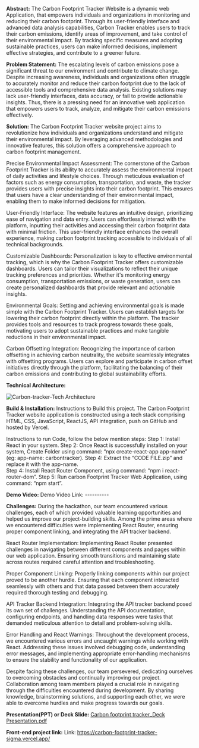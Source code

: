 **Abstract:**
The Carbon Footprint Tracker Website is a dynamic web Application, that empowers individuals and organizations in monitoring and reducing their carbon footprint. Through its user-friendly interface and advanced data analysis capabilities, Carbon Tracker enables users to track their carbon emissions, identify areas of improvement, and take control of their environmental impact. By tracking specific measures and adopting sustainable practices, users can make informed decisions, implement effective strategies, and contribute to a greener future.

**Problem Statement:**
The escalating levels of carbon emissions pose a significant threat to our environment and contribute to climate change. Despite increasing awareness, individuals and organizations often struggle to accurately monitor and reduce their carbon footprint due to the lack of accessible tools and comprehensive data analysis. Existing solutions may lack user-friendly interfaces, 
data accuracy, or fail to provide actionable insights. Thus, there is a pressing need for an innovative web application that empowers users to track, analyze, and mitigate their carbon emissions effectively.

**Solution:**
The Carbon Footprint Tracker website project aims to revolutionize how individuals and organizations understand and mitigate their environmental impact. By leveraging advanced methodologies and innovative features, this solution offers a comprehensive approach to carbon footprint management.

Precise Environmental Impact Assessment: The cornerstone of the Carbon Footprint Tracker is its ability to accurately assess the environmental impact of daily activities and lifestyle choices. Through meticulous evaluation of factors such as energy consumption, transportation, and waste, the tracker provides users with precise insights into their carbon footprint. This ensures that users have a clear understanding of their environmental impact, enabling them to make informed decisions for mitigation.

User-Friendly Interface: The website features an intuitive design, prioritizing ease of navigation and data entry. Users can effortlessly interact with the platform, inputting their activities and accessing their carbon footprint data with minimal friction. This user-friendly interface enhances the overall experience, making carbon footprint tracking accessible to individuals of all technical backgrounds.

Customizable Dashboards: Personalization is key to effective environmental tracking, which is why the Carbon Footprint Tracker offers customizable dashboards. Users can tailor their visualizations to reflect their unique tracking preferences and priorities. Whether it's monitoring energy consumption, transportation emissions, or waste generation, users can create personalized dashboards that provide relevant and actionable insights.

Environmental Goals: Setting and achieving environmental goals is made simple with the Carbon Footprint Tracker. Users can establish targets for lowering their carbon footprint directly within the platform. The tracker provides tools and resources to track progress towards these goals, motivating users to adopt sustainable practices and make tangible reductions in their environmental impact.

Carbon Offsetting Integration: Recognizing the importance of carbon offsetting in achieving carbon neutrality, the website seamlessly integrates with offsetting programs. Users can explore and participate in carbon offset initiatives directly through the platform, facilitating the balancing of their carbon emissions and contributing to global sustainability efforts.

**Technical Architecture:**





![Carbon-tracker-Tech Architecture](https://github.com/Ultron-404/Carbon-footprint-tracker/assets/106450463/b83d2cdc-fbea-4373-9571-2fab8657b2fd)

**Build & Installation:**
Instructions to Build this project.
The Carbon Footprint Tracker website application is constructed using a tech stack comprising HTML, CSS, JavaScript, ReactJS, API integration, push on GitHub and hosted by
Vercel.

Instructions to run Code, follow the below mention steps:
        Step 1: Install React in your system.
        Step 2: Once React is successfully installed on your system, Create Folder using command: “npx create-react-app app-name” (eg: app-name: carbontracker).
        Step 4: Extract the “CODE FILE.zip” and replace it with the app-name.        
        Step 4: Install React Router Component, using command: “npm i react-router-dom”.
        Step 5: Run carbon Footprint Tracker Web Application, using command: “npm start”.

**Demo Video:**
 Demo Video Link: ----------

**Challenges:**
During the hackathon, our team encountered various challenges, each of which provided valuable learning opportunities and helped us improve our project-building skills. Among the prime areas where we encountered difficulties were implementing React Router, ensuring proper component linking, and integrating the API tracker backend.

React Router Implementation: Implementing React Router presented challenges in navigating between different components and pages within our web application. Ensuring smooth transitions and maintaining state across routes required careful attention and troubleshooting.

Proper Component Linking: Properly linking components within our project proved to be another hurdle. Ensuring that each component interacted seamlessly with others and that data passed between them accurately required thorough testing and debugging.

API Tracker Backend Integration: Integrating the API tracker backend posed its own set of challenges. Understanding the API documentation, configuring endpoints, and handling data responses were tasks that demanded meticulous attention to detail and problem-solving skills.

Error Handling and React Warnings: Throughout the development process, we encountered various errors and uncaught warnings while working with React. Addressing these issues involved debugging code, understanding error messages, and implementing appropriate error-handling mechanisms to ensure the stability and functionality of our application.

Despite facing these challenges, our team persevered, dedicating ourselves to overcoming obstacles and continually improving our project. Collaboration among team members played a crucial role in navigating through the difficulties encountered during development. By sharing knowledge, brainstorming solutions, and supporting each other, we were able to overcome hurdles and make progress towards our goals.

**Presentation(PPT) or Deck Slide:**
[Carbon footprint tracker_Deck Presentation.pdf](https://github.com/Ultron-404/Carbon-footprint-tracker/files/14909118/Carbon.footprint.tracker_Deck.Presentation.pdf)

**Front-end project link:**
Link: https://carbon-footprint-tracker-sigma.vercel.app/






